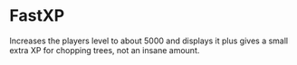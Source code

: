 # FastXP

Increases the players level to about 5000 and displays it plus gives a small extra XP for chopping trees, not an insane amount.